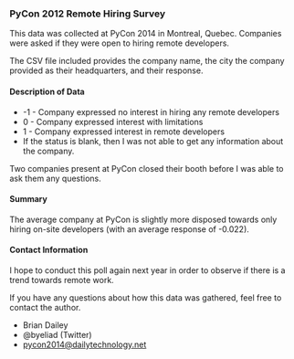 ### PyCon 2012 Remote Hiring Survey

This data was collected at PyCon 2014 in Montreal, Quebec. Companies were asked
if they were open to hiring remote developers.

The CSV file included provides the company name, the city the company provided
as their headquarters, and their response.

#### Description of Data

- -1 - Company expressed no interest in hiring any remote developers
- 0 - Company expressed interest with limitations
- 1 - Company expressed interest in remote developers
- If the status is blank, then I was not able to get any information about the company.

Two companies present at PyCon closed their booth before I was able to ask them
any questions.


#### Summary

The average company at PyCon is slightly more disposed towards only hiring
on-site developers (with an average response of -0.022).

#### Contact Information

I hope to conduct this poll again next year in order to observe if there
is a trend towards remote work.

If you have any questions about how this data was gathered, feel free to
contact the author.

- Brian Dailey
- @byeliad (Twitter)
- pycon2014@dailytechnology.net

